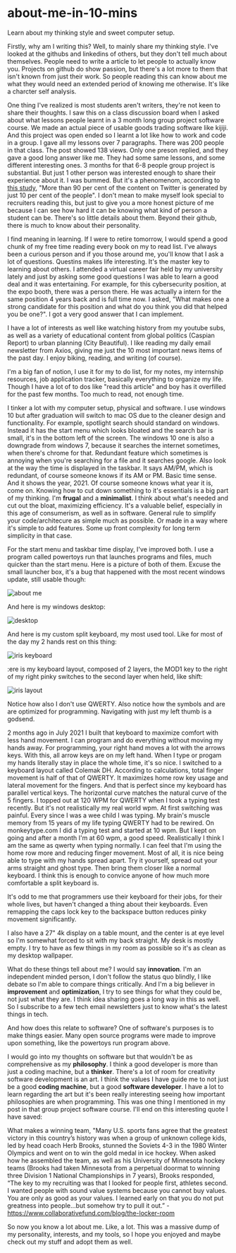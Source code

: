 # about-me-in-10-mins
Learn about my thinking style and sweet computer setup.

Firstly, why am I writing this? Well, to mainly share my thinking style. I've looked at the githubs and linkedins of others, but they don't tell much about themselves. People need to write a article to let people to actually know you. Projects on github do show passion, but there's a lot more to them that isn't known from just their work. So people reading this can know about me what they would need an extended period of knowing me otherwise. It's like a charcter self analysis. 

One thing I've realized is most students aren't writers, they're not keen to share their thoughts. I saw this on a class discussion board when I asked about what lessons people learnt in a 3 month long group project software course. We made an actual piece of usable goods trading software like kijiji. And this project was open ended so I learnt a lot like how to work and code in a group. I gave all my lessons over 7 paragraphs. There was 200 people in that class. The post showed 138 views. Only one preson replied, and they gave a good long answer like me. They had some same lessons, and some different interesting ones. 3 months for that 6-8 people group project is substantial. But just 1 other person was interested enough to share their experience about it. I was bummed. But it's a phenomenom, according to [this study](https://www.cbc.ca/news/science/10-of-twitter-users-generate-over-90-of-content-study-finds-1.791107), "More than 90 per cent of the content on Twitter is generated by just 10 per cent of the people". I don't mean to make myself look special to recruiters reading this, but just to give you a more honest picture of me because I can see how hard it can be knowing what kind of person a student can be. There's so little details about them. Beyond their github, there is much to know about their personality.

I find meaning in learning. If I were to retire tomorrow, I would spend a good chunk of my free time reading every book on my to read list. I've always been a curious person and if you those around me, you'll know that I ask a lot of questions. Questins makes life interesting. It's the master key to learning about others. I attended a virtual career fair held by my university lately and just by asking some good questions I was able to learn a good deal and it was entertaining. For example, for this cybersecurity position, at the expo booth, there was a person there. He was actually a intern for the same position 4 years back and is full time now. I asked, "What makes one a strong candidate for this position and what do you think you did that helped you be one?". I got a very good answer that I can implement. 

I have a lot of interests as well like watching history from my youtube subs, as well as a variety of educational content from global politics (Caspian Report) to urban planning (City Beautiful). I like reading my daily email newsletter from Axios, giving me just the 10 most important news items of the past day. I enjoy biking, reading, and writing (of course).

I'm a big fan of notion, I use it for my to do list, for my notes, my internship resources, job application tracker, basically everything to organize my life. Though I have a lot of to dos like "read this article" and boy has it overfilled for the past few months. Too much to read, not enough time.

I tinker a lot with my computer setup, physical and software. I use windows 10 but after graduation will switch to mac OS due to the cleaner design and functionality. For example, spotlight search should standard on windows. Instead it has the start menu which looks bloated and the search bar is small, it's in the bottom left of the screen. The windows 10 one is also a downgrade from windows 7, because it searches the internet sometimes, when there's chrome for that. Redundant feature which sometimes is annoying when you're searching for a file and it searches google. Also look at the way the time is displayed in the taskbar. It says AM/PM, which is redundant, of course someone knows if its AM or PM. Basic time sense. And it shows the year, 2021. Of course someone knows what year it is, come on. Knowing how to cut down something to it's essentials is a big part of my thinking. I'm __frugal__ and a __minimalist__. I think about what's needed and cut out the bloat, maximizing efficiency. It's a valuable belief, especially in this age of consumerism, as well as in software. General rule to simplify your code/architecure as simple much as possible. Or made in a way where it's simple to add features. Some up front complexity for long term simplicity in that case. 

For the start menu and taskbar time display, I've improved both. I use a program called powertoys run that launches programs and files, much quicker than the start menu. Here is a picture of both of them. Excuse the small launcher box, it's a bug that happened with the most recent windows update, still usable though:

![about me](https://user-images.githubusercontent.com/67878058/134280881-986fef91-d7f0-4767-b792-a7911225a101.JPG)

And here is my windows desktop:

![desktop](https://user-images.githubusercontent.com/67878058/134280955-1a517de5-ccb4-4f8a-8801-1419fb0bb096.JPG)

And here is my custom split keyboard, my most used tool. Like for most of the day my 2 hands rest on this thing:

![iris keyboard](https://user-images.githubusercontent.com/67878058/134283851-9a972128-a0be-46ce-b811-38752611d7e5.jpg)

:ere is my keyboard layout, composed of 2 layers, the MOD1 key to the right of my right pinky switches to the second layer when held, like shift:

![iris layout](https://user-images.githubusercontent.com/67878058/134281550-5646a149-4423-410c-ae1a-52b61e58b5e0.png)

Notice how also I don't use QWERTY. Also notice how the symbols and are are optimized for programming. Navigating with just my left thumb is a godsend.

2 months ago in July 2021 I built that keyboard to maximize comfort with less hand movement. I can program and do everything without moving my hands away. For programming, your right hand moves a lot with the arrows keys. With this, all arrow keys are on my left hand. When I type or progam my hands literally stay in place the whole time, it's so nice. I switched to a keyboard layout called Colemak DH. According to calculations, total finger movement is half of that of QWERTY. It maximizes home row key usage and lateral movement for the fingers. And that is perfect since my keyboard has parallel vertical keys. The horizontal curve matches the natural curve of the 5 fingers. I topped out at 120 WPM for QWERTY when I took a typing test recently. But it's not realistically my real world wpm. At first switching was painful. Every since I was a wee child I was typing. My brain's muscle memory from 15 years of my life typing QWERTY had to be rewired. On monkeytype.com I did a typing test and started at 10 wpm. But I kept on going and after a month I'm at 60 wpm, a good speed. Realistically I think I am the same as qwerty when typing normally. I can feel that I'm using the home row more and reducing finger movement. Most of all, it is nice being able to type with my hands spread apart. Try it yourself, spread out your arms straight and ghost type. Then bring them closer like a normal keyboard. I think this is enough to convice anyone of how much more comfortable a split keyboard is.

It's odd to me that programmers use their keyboard for their jobs, for their whole lives, but haven't changed a thing about their keyboards. Even remapping the caps lock key to the backspace button reduces pinky movement significantly.   

I also have a 27" 4k display on a table mount, and the center is at eye level so I'm somewhat forced to sit with my back straight. My desk is mostly empty. I try to have as few things in my room as possible so it's as clean as my desktop wallpaper. 

What do these things tell about me? I would say __innovation__. I'm an independent minded person, I don't follow the status quo blindly, I like debate so I'm able to compare things critically. And I'm a big believer in __improvement__ and __optimization__, I try to see things for what they could be, not just what they are. I think idea sharing goes a long way in this as well. So I subscribe to a few tech email newsletters just to know what's the latest things in tech. 

And how does this relate to software? One of software's purposes is to make things easier. Many open source programs were made to improve upon something, like the powertoys run program above. 

I would go into my thoughts on software but that wouldn't be as comprehensive as my __philosophy__. I think a good developer is more than just a coding machine, but a __thinker__. There's a lot of room for creativity software development is an art. I think the values I have guide me to not just be a good __coding machine__, but a good __software developer__. I have a lot to learn regarding the art but it's been really interesting seeing how important philosophies are when programming. This was one thing I mentioned in my post in that group project software course. I'll end on this interesting quote I have saved:

What makes a winning team, "Many U.S. sports fans agree that the greatest victory in this country’s history was when a group of unknown college kids, 
led by head coach Herb Brooks, stunned the Soviets 4-3 in the 1980 Winter Olympics and went on to win the gold medal in ice hockey.
When asked how he assembled the team, as well as his University of Minnesota hockey teams (Brooks had taken Minnesota from a perpetual doormat to 
winning three Division 1 National Championships in 7 years), Brooks responded, “The key to my recruiting was that I looked for people first, athletes second. 
I wanted people with sound value systems because you cannot buy values. You are only as good as your values. I learned early on that 
you do not put greatness into people…but somehow try to pull it out.” - https://www.collaborativefund.com/blog/the-locker-room

So now you know a lot about me. Like, a lot. This was a massive dump of my personality, interests, and my tools, so I hope you enjoyed and maybe check out my stuff and adopt them as well.


